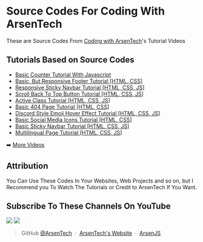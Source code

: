 # Source Codes For Coding With ArsenTech
These are Source Codes From [Coding with ArsenTech](https://www.youtube.com/channel/UCl52C6cFR1McvN1fAdsxdkA)'s Tutorial Videos

## Tutorials Based on Source Codes
<!-- YOUTUBE:START -->
- [Basic Counter Tutorial With Javascript](https://www.youtube.com/watch?v=Ovh0LAt33Y0)
- [Basic, But Responsive Footer Tutorial [HTML, CSS]](https://www.youtube.com/watch?v=dfvFN5AqCVU)
- [Responsive Sticky Navbar Tutorial [HTML, CSS, JS]](https://www.youtube.com/watch?v=B_M-fZCLc7M)
- [Scroll Back To Top Button Tutorial [HTML, CSS, JS]](https://www.youtube.com/watch?v=I3aRNsO_3oo)
- [Active Class Tutorial [HTML, CSS, JS]](https://www.youtube.com/watch?v=2YeQvBY74MY)
- [Basic 404 Page Tutorial [HTML, CSS]](https://www.youtube.com/watch?v=2hu9kIqLYQU)
- [Discord Style Emoji Hover Effect Tutorial [HTML, CSS, JS]](https://www.youtube.com/watch?v=KQqscI6kBvI)
- [Basic Social Media Icons Tutorial [HTML, CSS]](https://www.youtube.com/watch?v=WjDsRKMRgII)
- [Basic Sticky Navbar Tutorial [HTML, CSS, JS]](https://www.youtube.com/watch?v=MJFzYA4mRkA)
- [Multilingual Page Tutorial [HTML, CSS, JS]](https://www.youtube.com/watch?v=wlsiP7QUX9M)
<!-- YOUTUBE:END -->

➡️ [More Videos](https://www.youtube.com/channel/UCl52C6cFR1McvN1fAdsxdkA)

## Attribution
You Can Use These Codes In Your Websites, Web Projects and so on, but I Recommend you To Watch The Tutorials or Credit to ArsenTech If You Want.

## Subscribe To These Channels On YouTube
<a href="https://www.youtube.com/channel/UCrtH0g6NE8tW5VIEgDySYtg" target="_blank"><img src="https://img.shields.io/badge/ArsenTech%20-222222.svg?&style=for-the-badge&logo=YouTube&logoColor=%23FF0000"/></a>
<a href="https://www.youtube.com/channel/UCl52C6cFR1McvN1fAdsxdkA" target="_blank"><img src="https://img.shields.io/badge/Coding%20With%20ArsenTech-222222.svg?&style=for-the-badge&logo=YouTube&logoColor=%23FF0000"/></a>

> GitHub [@ArsenTech](https://github.com/ArsenTech) &nbsp;&middot;&nbsp;
> [ArsenTech's Website](https://arsentech.github.io) &nbsp;&middot;&nbsp;
> [ArsenJS](https://codepen.io/ArsenJS)